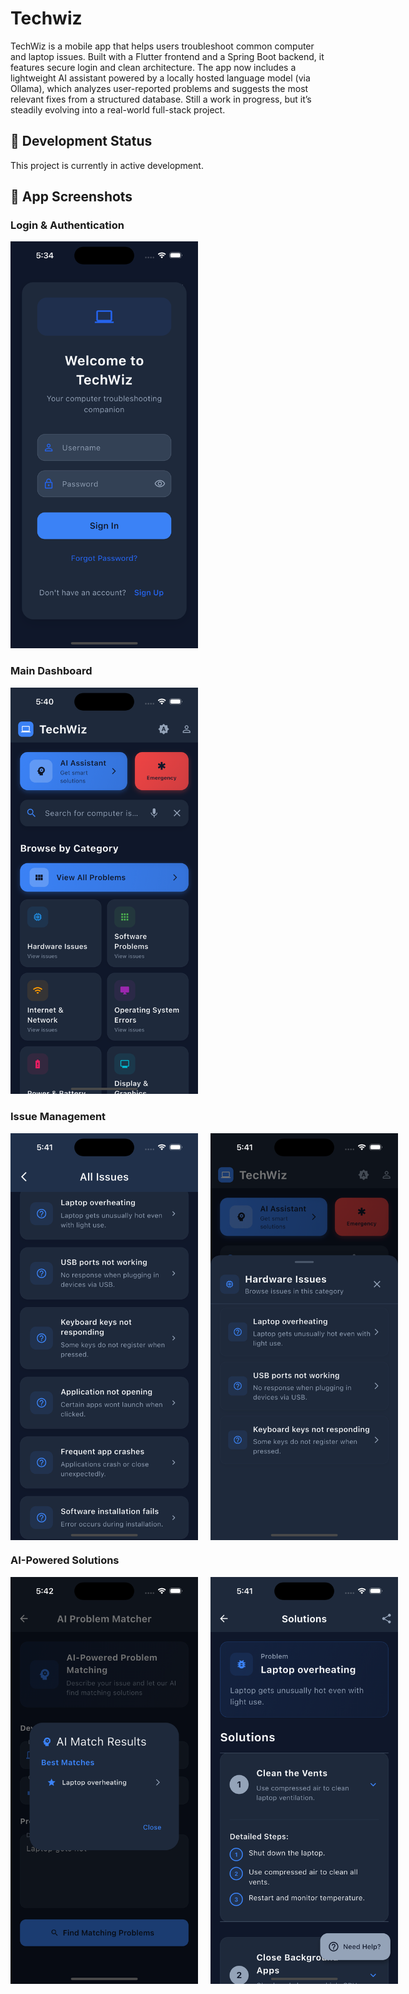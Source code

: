 # Techwiz

TechWiz is a mobile app that helps users troubleshoot common computer and laptop issues. Built with a Flutter frontend and a Spring Boot backend, it features secure login and clean architecture. The app now includes a lightweight AI assistant powered by a locally hosted language model (via Ollama), which analyzes user-reported problems and suggests the most relevant fixes from a structured database. Still a work in progress, but it’s steadily evolving into a real-world full-stack project.

## 🚧 Development Status
This project is currently in active development.

## 📱 App Screenshots

### Login & Authentication
<img src="docs/techwiz-pics/login-page.png" alt="Login Page" width="300">

### Main Dashboard
<img src="docs/techwiz-pics/dashboard.png" alt="Dashboard" width="300">

### Issue Management
<div style="display: flex; gap: 20px;">
  <img src="docs/techwiz-pics/all-issues-page.png" alt="All Issues Page" width="300">
  <img src="docs/techwiz-pics/issue-dialog.png" alt="Issue Dialog" width="300">
</div>

### AI-Powered Solutions
<div style="display: flex; gap: 20px;">
  <img src="docs/techwiz-pics/ai-matching.png" alt="AI Matching" width="300">
  <img src="docs/techwiz-pics/solutions-page.png" alt="Solutions Page" width="300">
</div>


